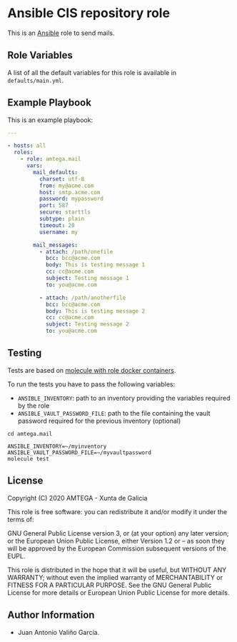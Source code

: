 # Ansible CIS repository role

This is an [Ansible](http://www.ansible.com) role to send mails.

## Role Variables

A list of all the default variables for this role is available in `defaults/main.yml`.

## Example Playbook

This is an example playbook:

```yaml
---

- hosts: all
  roles:
    - role: amtega.mail
      vars:
        mail_defaults:
          charset: utf-8
          from: my@acme.com
          host: smtp.acme.com
          password: mypassword
          port: 587
          secure: starttls          
          subtype: plain
          timeout: 20          
          username: my

        mail_messages:
          - attach: /path/onefile
            bcc: bcc@acme.com
            body: This is testing message 1
            cc: cc@acme.com        
            subject: Testing message 1
            to: you@acme.com

          - attach: /path/anotherfile
            bcc: bcc@acme.com
            body: This is testing message 2
            cc: cc@acme.com        
            subject: Testing message 2
            to: you@acme.com            
```

## Testing

Tests are based on [molecule with role docker containers](https://molecule.readthedocs.io/en/latest/installation.html).

To run the tests you have to pass the following variables:

- `ANSIBLE_INVENTORY`: path to an inventory providing the variables required by the role
- `ANSIBLE_VAULT_PASSWORD_FILE`: path to the file containing the vault password required for the previous inventory (optional)

```shell
cd amtega.mail

ANSIBLE_INVENTORY=~/myinventory ANSIBLE_VAULT_PASSWORD_FILE=~/myvaultpassword
molecule test
```

## License

Copyright (C) 2020 AMTEGA - Xunta de Galicia

This role is free software: you can redistribute it and/or modify it under the terms of:

GNU General Public License version 3, or (at your option) any later version; or the European Union Public License, either Version 1.2 or – as soon they will be approved by the European Commission ­subsequent versions of the EUPL.

This role is distributed in the hope that it will be useful, but WITHOUT ANY WARRANTY; without even the implied warranty of MERCHANTABILITY or FITNESS FOR A PARTICULAR PURPOSE.  See the GNU General Public License for more details or European Union Public License for more details.

## Author Information

- Juan Antonio Valiño García.

